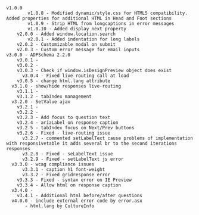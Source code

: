     v1.0.0
    		v1.0.8 - Modified dynamic/style.css for HTML5 compatibility. Added properties for additional HTML in Head and Foot sections
    		v1.0.9 - Strip HTML from longcaptions in error messages
    		v1.0.10 - Added display next property
		v2.0.0 - Added window.location.search
    		v2.0.1 - Added indentation for long labels
        v2.0.2 - Customizable modal on submit
        v2.0.3 - Custom error message for email inputs
    v3.0.0 - ADPSchema 2.2.0
        v3.0.1 -
        v3.0.2 -
        v3.0.3 - Check if window.isDesignPreview object does exist
    	  v3.0.4 - Fixed live routing call at load
        v3.0.5 - change html.lang attribute
      v3.1.0 - show/hide responses live-routing
        v3.1.1 -
        v3.1.2 - tabIndex management
      v3.2.0 - SetValue ajax
      	v3.2.1 -
      	v3.2.2 -
        v3.2.3 - Add focus to question text
        v3.2.4 - ariaLabel on response caption
        v3.2.5 - tabIndex focus on Next/Prev buttons
        v3.2.6 - Fixed - live-routing issue
    	  v3.2.7 - commented setLabelText cause problems of implementation with responsivetable it adds several br to the second iterations responses
    	  v3.2.8 - Fixed - seLabelText issue
    	  v3.2.9 - Fixed - setLabelText js error
      v3.3.0 - wcag compliance issues
    	  v3.3.1 - caption h1 font-weight
    	  v3.3.2 - Fixed gridresponse error
        v3.3.3 - Fixed - syntax error on IE Preview
        v3.3.4 - Allow html on response caption
      v3.4.0 -
        v3.4.1 - Additional html before/after questions
	  v4.0.0 - include external error code by error.asx
           - html.lang by CultureInfo
